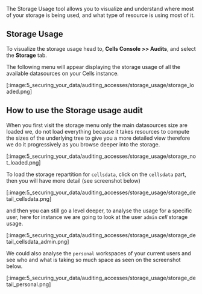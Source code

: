 The Storage Usage tool allows you to visualize and understand where most of your storage is being used, and what type of resource is using most of it.


## Storage Usage

To visualize the storage usage head to, **Cells Console >> Audits**, and select the **Storage** tab.

The following menu will appear displaying the storage usage of all the available datasources on your Cells instance.

[:image:5_securing_your_data/auditing_accesses/storage_usage/storage_loaded.png]

## How to use the Storage usage audit

When you first visit the storage menu only the main datasources size are loaded we, do not load everything because it takes resources to compute the sizes of the underlying tree to give you a more detailed view therefore we do it progressively as you browse deeper into the storage.

[:image:5_securing_your_data/auditing_accesses/storage_usage/storage_not_loaded.png]

To load the storage repartition for `cellsdata`, click on the `cellsdata` part, then you will have more detail (see screenshot below)

[:image:5_securing_your_data/auditing_accesses/storage_usage/storage_detail_cellsdata.png]

and then you can still go a level deeper, to analyse the usage for a specific user, here for instance we are going to look at the user `admin` _cell_ storage usage.

[:image:5_securing_your_data/auditing_accesses/storage_usage/storage_detail_cellsdata_admin.png]


We could also analyse the `personal` workspaces of your current users and see who and what is taking so much space as seen on the screenshot below.

[:image:5_securing_your_data/auditing_accesses/storage_usage/storage_detail_personal.png]